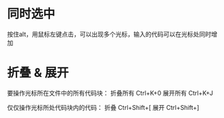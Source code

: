 # 同时选中
按住alt，用鼠标左键点击，可以出现多个光标，输入的代码可以在光标处同时增加

# 折叠 & 展开
要操作光标所在文件中的所有代码块：
折叠所有 Ctrl+K+0
展开所有 Ctrl+K+J

仅仅操作光标所处代码块内的代码：
折叠 Ctrl+Shift+[
展开 Ctrl+Shift+]







